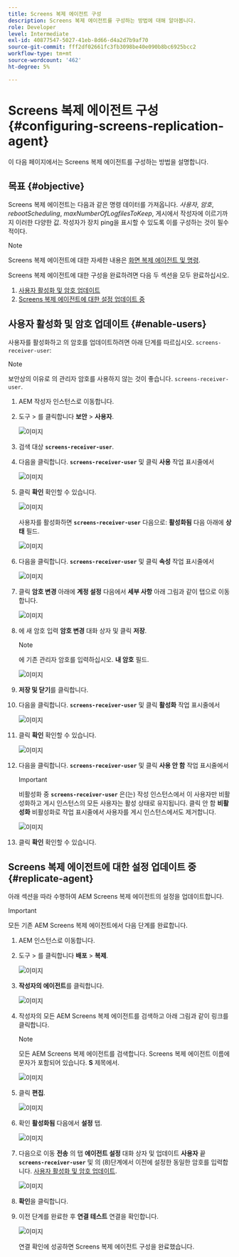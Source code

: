 ```yaml
---
title: Screens 복제 에이전트 구성
description: Screens 복제 에이전트를 구성하는 방법에 대해 알아봅니다.
role: Developer
level: Intermediate
exl-id: 40877547-5027-41eb-8d66-d4a2d7b9af70
source-git-commit: fff2df02661fc3fb3098be40e090b8bc6925bcc2
workflow-type: tm+mt
source-wordcount: '462'
ht-degree: 5%

---
```


# Screens 복제 에이전트 구성 {#configuring-screens-replication-agent}

이 다음 페이지에서는 Screens 복제 에이전트를 구성하는 방법을 설명합니다.

## 목표 {#objective}

Screens 복제 에이전트는 다음과 같은 명령 데이터를 가져옵니다. *사용자*, *암호*, *rebootScheduling*, *maxNumberOfLogfilesToKeep*, 게시에서 작성자에 이르기까지 이러한 다양한 값. 작성자가 장치 ping을 표시할 수 있도록 이를 구성하는 것이 필수적이다.

>[!NOTE]
>Screens 복제 에이전트에 대한 자세한 내용은 [화면 복제 에이전트 및 명령](https://experienceleague.adobe.com/en/docs/experience-manager-screens/user-guide/administering/author-publish/author-publish-architecture-overview#screens-replication-agents-and-commands).

Screens 복제 에이전트에 대한 구성을 완료하려면 다음 두 섹션을 모두 완료하십시오.

1. [사용자 활성화 및 암호 업데이트](#enable-users)
1. [Screens 복제 에이전트에 대한 설정 업데이트 중](#replicate-agent)

## 사용자 활성화 및 암호 업데이트 {#enable-users}

사용자를 활성화하고 의 암호를 업데이트하려면 아래 단계를 따르십시오. `screens-receiver-user`:

>[!NOTE]
>보안상의 이유로 의 관리자 암호를 사용하지 않는 것이 좋습니다. `screens-receiver-user`.

1. AEM 작성자 인스턴스로 이동합니다.

1. 도구 > 를 클릭합니다 **보안** > **사용자**.

   ![이미지](/help/user-guide/assets/screens-replication/screens-replication1.png)

1. 검색 대상 **`screens-receiver-user`**.

1. 다음을 클릭합니다. **`screens-receiver-user`** 및 클릭 **사용** 작업 표시줄에서

   ![이미지](/help/user-guide/assets/screens-replication/screens-replication2.png)

1. 클릭 **확인** 확인할 수 있습니다.

   ![이미지](/help/user-guide/assets/screens-replication/screens-replication3.png)

   사용자를 활성화하면 **`screens-receiver-user`** 다음으로: **활성화됨** 다음 아래에 **상태** 필드.

   ![이미지](/help/user-guide/assets/screens-replication/screens-replication4.png)

1. 다음을 클릭합니다. **`screens-receiver-user`** 및 클릭 **속성** 작업 표시줄에서

   ![이미지](/help/user-guide/assets/screens-replication/screens-replication5.png)

1. 클릭 **암호 변경** 아래에 **계정 설정** 다음에서 **세부 사항** 아래 그림과 같이 탭으로 이동합니다.

   ![이미지](/help/user-guide/assets/screens-replication/screens-replication6.png)

1. 에 새 암호 입력 **암호 변경** 대화 상자 및 클릭 **저장**.

   >[!NOTE]
   >에 기존 관리자 암호를 입력하십시오. **내 암호** 필드.

   ![이미지](/help/user-guide/assets/screens-replication/screens-replication7.png)

1. **저장 및 닫기**&#x200B;를 클릭합니다.

1. 다음을 클릭합니다. **`screens-receiver-user`** 및 클릭 **활성화** 작업 표시줄에서

   ![이미지](/help/user-guide/assets/screens-replication/screens-replication8.png)

1. 클릭 **확인** 확인할 수 있습니다.

   ![이미지](/help/user-guide/assets/screens-replication/screens-replication9.png)

1. 다음을 클릭합니다. **`screens-receiver-user`** 및 클릭 **사용 안 함** 작업 표시줄에서

   >[!IMPORTANT]
   > 비활성화 중 **`screens-receiver-user`** 은(는) 작성 인스턴스에서 이 사용자만 비활성화하고 게시 인스턴스의 모든 사용자는 활성 상태로 유지됩니다. 클릭 안 함 **비활성화** 비활성화로 작업 표시줄에서 사용자를 게시 인스턴스에서도 제거합니다.

   ![이미지](/help/user-guide/assets/screens-replication/screens-replication10.png)

1. 클릭 **확인** 확인할 수 있습니다.

## Screens 복제 에이전트에 대한 설정 업데이트 중 {#replicate-agent}

아래 섹션을 따라 수행하여 AEM Screens 복제 에이전트의 설정을 업데이트합니다.

>[!IMPORTANT]
>모든 기존 AEM Screens 복제 에이전트에서 다음 단계를 완료합니다.

1. AEM 인스턴스로 이동합니다.
1. 도구 > 를 클릭합니다 **배포** > **복제**.

   ![이미지](/help/user-guide/assets/screens-replication/screens-replication1a.png)

1. **작성자의 에이전트**&#x200B;를 클릭합니다.

   ![이미지](/help/user-guide/assets/screens-replication/screens-replication1b.png)

1. 작성자의 모든 AEM Screens 복제 에이전트를 검색하고 아래 그림과 같이 링크를 클릭합니다.

   >[!NOTE]
   >모든 AEM Screens 복제 에이전트를 검색합니다. Screens 복제 에이전트 이름에 문자가 포함되어 있습니다. **S** 제목에서.

   ![이미지](/help/user-guide/assets/screens-replication/screens-replication1c.png)

1. 클릭 **편집**.

   ![이미지](/help/user-guide/assets/screens-replication/screens-replication1d.png)

1. 확인 **활성화됨** 다음에서 **설정** 탭.

   ![이미지](/help/user-guide/assets/screens-replication/screens-replication1e.png)

1. 다음으로 이동 **전송** 의 탭 **에이전트 설정** 대화 상자 및 업데이트 **사용자** 끝 **`screens-receiver-user`** 및 의 (8)단계에서 이전에 설정한 동일한 암호를 입력합니다. [사용자 활성화 및 암호 업데이트](#enable-users).

   ![이미지](/help/user-guide/assets/screens-replication/screens-replication1-f.png)

1. **확인**&#x200B;을 클릭합니다.

1. 이전 단계를 완료한 후 **연결 테스트** 연결을 확인합니다.

   ![이미지](/help/user-guide/assets/screens-replication/screens-replication1g.png)

   연결 확인에 성공하면 Screens 복제 에이전트 구성을 완료했습니다.
